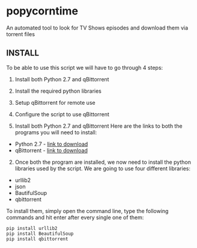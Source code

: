 # popycorntime
An automated tool to look for TV Shows episodes and download them via torrent files

## INSTALL
To be able to use this script we will have to go through 4 steps:
1. Install both Python 2.7 and qBittorrent
2. Install the required python libraries
3. Setup qBittorrent for remote use
4. Configure the script to use qBittorrent


1. Install both Python 2.7 and qBittorrent
Here are the links to both the programs you will need to install:
* Python 2.7 - [link to download](https://www.python.org/download/releases/2.7/)
* qBittorrent - [link to download](https://www.qbittorrent.org/)

2. Once both the program are installed, we now need to install the python libraries used by the script.
We are going to use four different libraries:
* urllib2
* json
* BautifulSoup
* qbittorrent

To install them, simply open the command line, type the following commands and hit enter after every single one of them:
```
pip install urllib2
pip install BeautifulSoup
pip install qbittorrent
```

